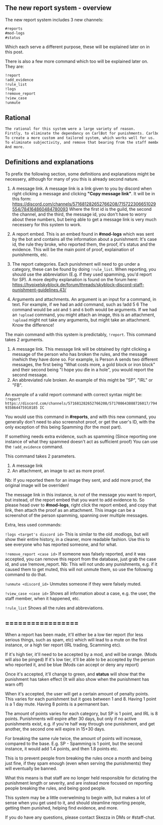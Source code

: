 ## The new report system - overview

The new report system includes 3 new channels:
```markdown 
#reports
#mod-logs
#status
```

Which each serve a different purpose, these will be explained later on in this post.

There is also a few more command which too will be explained later on. They are:

```markdown 
!report
!add_evidence
!rule_list
!logs
!remove_report
!view_case
!unmute
```

## Rational

```markdown
The rational for this system were a large variety of reason.
Firstly, to eliminate the dependancy on CarlBot for punishments. Carlbot having a multitude of finicky side effects.
To create a more custom and tailored system, which works well for us.
To eliminate subjectivity, and remove that bearing from the staff members.
And more.
```

## Definitions and explanations

To prefix the following section, some definitions and explanations might be necessery, although for many of you this is already second nature.

1. A message link.
A message link is a link given to you by discord when right clicking a message and clicking **"Copy message link"**.
It will be in this form: https://discord.com/channels/571681282652766208/715722306651029554/784164860484780093
Where the first id is the guild, the second the channel, and the third, the message id, you don't have to worry about these numbers, but being able to get a message link is very much necessery for this system to work.

2. A report embed.
This is an embed found in **#mod-logs** which was sent by the bot and contains all the information about a punishment: It's case id, the rule they broke, who reported them, the proof, it's status and the evidence.
This will be the main point of proof, explaination of punishments, etc.

3. The report categories.
Each punishment will need to go under a category, these can be found by doing `!rule_list`.
When reporting, you should use the abbreviation (E.g. if they used spamming, you'd report for SP).
A more depthy explanation is found on the forum here: https://hypixelskyblock.de/forum/threads/skyblock-discord-staff-punishment-guidelines.43/

4. Arguments and attachments.
An argument is an input for a command, in text. For example, if we had an add command, such as !add 5 6
The command would be `add` and `5` and `6` both would be arguments.
If we had an `!upload` command, you might attach an image, this is an attachment, `!upload` might not take any arguments, but might take an attachment. Know the difference!

The main command with this system is predictably, `!report`.
This command takes 2 arguments.
1. A message link.
This message link will be obtained by right clicking a message of the person who has broken the rules, and the message inwhich they have done so. For example, is Person A sends two different messages, the first being "What costs more, a gold block or iron block" and their second being "I hope you die in a hole", you would report the second message.
2. An abbreviated rule broken.
An example of this might be "SP", "IRL" or "FB".

An example of a valid report command with correct syntax might be:
`!report https://discord.com/channels/571681282652766208/571708643888726017/794935864475910185 IC`

You would use this command in **#reports**, and with this new command, you generally don't need to also screenshot proof, or get the user's ID, with the only exception of this being Spamming (for the most part).

If something needs extra evidence, such as spamming (Since reporting one instance of what they spammed doesn't act as sufficient proof)
You can use the `!add_evidence` command.

This command takes 2 parameters.
1. A message link
2. An attachment, an image to act as more proof.

Nb: If you reported them for an image they sent, and add more proof, the original image will be overriden!

The message link in this instance, is *not* of the message you want to report, but instead, of the report embed that you want to add evidence to. So please head over to **#mod-logs**, right click the report embed, and copy that link, then attach the proof as an attachment.
This image can be a screenshot of the person spamming, spanning over multiple messages.

Extra, less used commands:

`!logs <target's discord id>`
This is similar to the old .modlogs, but will show their entire history, in a cleaner, more readable fashion.
Use this to see everyone who has reported someone, and for what.

`!remove_report <case id>`
If someone was falsely reported, and it was accepted, you can remove this report from the database, just grab the case id, and use
!remove_report. 
Nb: This will not undo any punishments, e.g. if it caused them to get muted, this will not unmute them, so use the following command to do that.

`!unmute <discord_id>`
Unmutes someone if they were falsely muted.

`!view_case <case id>`
Shows all information about a case, e.g. the user, the staff member, when it happened, etc.

`!rule_list`
Shows all the rules and abbreviations.

## =================

When a report has been made, it'll either be a low tier report (for less serious things, such as spam, etc) which will lead to a mute on the first instance, or a high tier report (IRL trading, Scamming etc).

If it's high tier, it'll need to be accepted by a mod, and will be orange. (Mods will also be pinged)
If it's low tier, it'll be able to be accepted by the person who reported it, and be blue (Mods can accept or deny any report)

Once it's accepted, it'll change to green, and **status** will show that the punishment has taken effect (It will also show when the punishment has warn off)

When it's accepted, the user will get a certain amount of penalty points. This varies for each punishment but it goes between 1 and 8.
Having 1 point is a 1 day mute.
Having 8 points is a permanent ban.

The amount of points varies for each category, but SP is 1 point, and IRL is 8 points.
Punishments will expire after 30 days, but only if no active punishments exist, e.g. if you're half way through one punishment, and get another, the second one will expire in 15+30 days.

For breaking the same rule twice, the amount of points will increase, compared to the base.
E.g. SP - Spamming is 1 point, but the second instance, it would add 1.4 points, and then 1.8 points etc.

This is to prevent people from breaking the rules once a month and being just fine, if they spam enough (even when serving the punishments) they will eventually be banned.

What this means is that staff are no longer held responsible for dictating the punishment length or severity, and are instead more focused on reporting people breaking the rules, and being good people.

This system may be a little overwelming to begin with, but makes a lot of sense when you get used to it, and should steamline reporting people, getting them punished, helping find evidence, and more.

If you do have any questions, please contact Skezza in DMs or #staff-chat.
